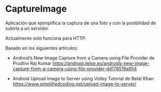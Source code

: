 # CaptureImage
Aplicación que ejemplifica la captura de una foto y con la posibilidad de subirla a un servidor.

Actualmente solo funciona para HTTP.

Basado en los siguientes artículos:
- Android’s New Image Capture from a Camera using File Provider de Prudhvi Raj Kumar
  https://android.jlelse.eu/androids-new-image-capture-from-a-camera-using-file-provider-dd178519a954

- Android Upload Image to Server using Volley Tutorial de Belal Khan
  https://www.simplifiedcoding.net/upload-image-to-server/
